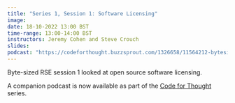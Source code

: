 ```yaml
---
title: "Series 1, Session 1: Software Licensing"
image:
date: 18-10-2022 13:00 BST
time-range: 13:00-14:00 BST
instructors: Jeremy Cohen and Steve Crouch
slides: 
podcast: "https://codeforthought.buzzsprout.com/1326658/11564212-bytesized-software-licences"
---
```


Byte-sized RSE session 1 looked at open source software licensing.

A companion podcast is now available as part of the 
[Code for Thought](https://codeforthought.buzzsprout.com/) series.
